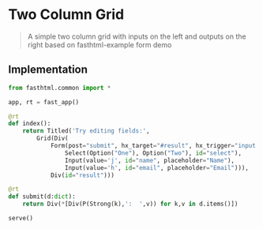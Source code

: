 # Two Column Grid

> A simple two column grid with inputs on the left and outputs on the right based on fasthtml-example form demo

## Implementation

```python
from fasthtml.common import *

app, rt = fast_app()

@rt
def index():
    return Titled('Try editing fields:', 
        Grid(Div(
            Form(post="submit", hx_target="#result", hx_trigger="input delay:200ms")(
                Select(Option("One"), Option("Two"), id="select"),
                Input(value='j', id="name", placeholder="Name"),
                Input(value='h', id="email", placeholder="Email"))),
            Div(id="result")))

@rt
def submit(d:dict):
    return Div(*[Div(P(Strong(k),':  ',v)) for k,v in d.items()])

serve()
```

